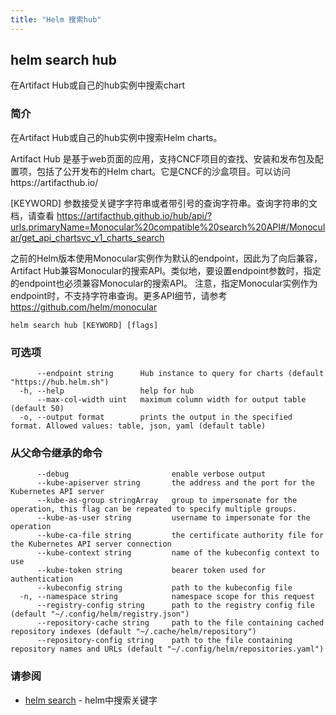 ```yaml
---
title: "Helm 搜索hub"
---
```


## helm search hub

在Artifact Hub或自己的hub实例中搜索chart

### 简介

在Artifact Hub或自己的hub实例中搜索Helm charts。

Artifact Hub  是基于web页面的应用，支持CNCF项目的查找、安装和发布包及配置项，包括了公开发布的Helm chart。它是CNCF的沙盒项目。可以访问https://artifacthub.io/

[KEYWORD] 参数接受关键字字符串或者带引号的查询字符串。查询字符串的文档，请查看 https://artifacthub.github.io/hub/api/?urls.primaryName=Monocular%20compatible%20search%20API#/Monocular/get_api_chartsvc_v1_charts_search

之前的Helm版本使用Monocular实例作为默认的endpoint，因此为了向后兼容，Artifact
Hub兼容Monocular的搜索API。类似地，要设置endpoint参数时，指定的endpoint也必须兼容Monocular的搜索API。
注意，指定Monocular实例作为endpoint时，不支持字符串查询。更多API细节，请参考 https://github.com/helm/monocular

```shell
helm search hub [KEYWORD] [flags]
```

### 可选项

```shell
      --endpoint string      Hub instance to query for charts (default "https://hub.helm.sh")
  -h, --help                 help for hub
      --max-col-width uint   maximum column width for output table (default 50)
  -o, --output format        prints the output in the specified format. Allowed values: table, json, yaml (default table)
```

### 从父命令继承的命令

```shell
      --debug                       enable verbose output
      --kube-apiserver string       the address and the port for the Kubernetes API server
      --kube-as-group stringArray   group to impersonate for the operation, this flag can be repeated to specify multiple groups.
      --kube-as-user string         username to impersonate for the operation
      --kube-ca-file string         the certificate authority file for the Kubernetes API server connection
      --kube-context string         name of the kubeconfig context to use
      --kube-token string           bearer token used for authentication
      --kubeconfig string           path to the kubeconfig file
  -n, --namespace string            namespace scope for this request
      --registry-config string      path to the registry config file (default "~/.config/helm/registry.json")
      --repository-cache string     path to the file containing cached repository indexes (default "~/.cache/helm/repository")
      --repository-config string    path to the file containing repository names and URLs (default "~/.config/helm/repositories.yaml")
```

### 请参阅

* [helm search](helm_search.md) - helm中搜索关键字
